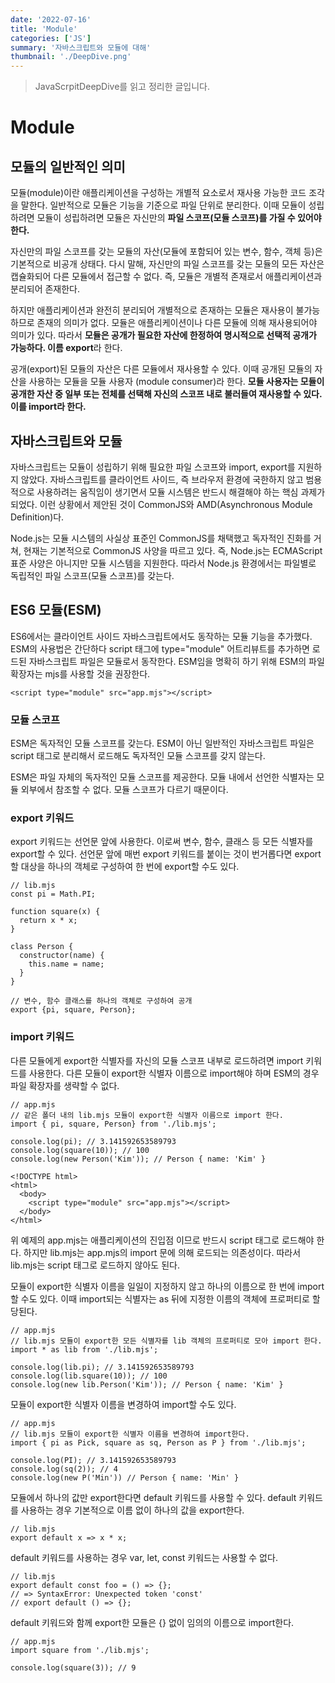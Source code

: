 ```yaml
---
date: '2022-07-16'
title: 'Module'
categories: ['JS']
summary: '자바스크립트와 모듈에 대해'
thumbnail: './DeepDive.png'
---
```

> JavaScrpitDeepDive를 읽고 정리한 글입니다.

# Module
## 모듈의 일반적인 의미
모듈(module)이란 애플리케이션을 구성하는 개별적 요소로서 재사용 가능한 코드 조각을 말한다. 일반적으로 모듈은 기능을 기준으로 파일 단위로 분리한다. 이때 모듈이 성립하려면 모듈이 성립하려면 모듈은 자신만의 **파일 스코프(모듈 스코프)를 가질 수 있어야 한다.**

자신만의 파일 스코프를 갖는 모듈의 자산(모듈에 포함되어 있는 변수, 함수, 객체 등)은 기본적으로 비공개 상태다.
다시 말해, 자신만의 파일 스코프를 갖는 모듈의 모든 자산은 캡슐화되어 다른 모듈에서 접근할 수 없다. 즉, 모듈은 개별적 존재로서 애플리케이션과 분리되어 존재한다.

하지만 애플리케이션과 완전히 분리되어 개별적으로 존재하는 모듈은 재사용이 불가능하므로 존재의 의미가 없다. 모듈은 애플리케이션이나 다른 모듈에 의해 재사용되어야 의미가 있다. 따라서 **모듈은 공개가 필요한 자산에 한정하여 명시적으로 선택적 공개가 가능하다. 이름 export**라 한다.

공개(export)된 모듈의 자산은 다른 모듈에서 재사용할 수 있다. 이때 공개된 모듈의 자산을 사용하는 모듈을 모듈 사용자 (module consumer)라 한다. **모듈 사용자는 모듈이 공개한 자산 중 일부 또는 전체를 선택해 자신의 스코프 내로 불러들여 재사용할 수 있다. 이를 import라 한다.**

## 자바스크립트와 모듈
자바스크립트는 모듈이 성립하기 위해 필요한 파일 스코프와 import, export를 지원하지 않았다.
자바스크립트를 클라이언트 사이드, 즉 브라우저 환경에 국한하지 않고 범용적으로 사용하려는 움직임이 생기면서 모듈 시스템은 반드시 해결해야 하는 핵심 과제가 되었다. 이런 상황에서 제안된 것이 CommonJS와 AMD(Asynchronous Module Definition)다.

Node.js는 모듈 시스템의 사실상 표준인 CommonJS를 채택했고 독자적인 진화를 거쳐, 현재는 기본적으로 CommonJS 사양을 따르고 있다. 즉, Node.js는 ECMAScript 표준 사양은 아니지만 모듈 시스템을 지원한다. 따라서 Node.js 환경에서는 파일별로 독립적인 파일 스코프(모듈 스코프)를 갖는다.

## ES6 모듈(ESM)
ES6에서는 클라이언트 사이드 자바스크립트에서도 동작하는 모듈 기능을 추가했다.
ESM의 사용법은 간단하다 script 태그에 type="module" 어트리뷰트를 추가하면 로드된 자바스크립트 파일은 모듈로서 동작한다.
ESM임을 명확히 하기 위해 ESM의 파일 확장자는 mjs를 사용할 것을 권장한다.

`<script type="module" src="app.mjs"></script>`

### 모듈 스코프
ESM은 독자적인 모듈 스코프를 갖는다. ESM이 아닌 일반적인 자바스크립트 파일은 script 태그로 분리해서 로드해도 독자적인 모듈 스코프를 갖지 않는다.

ESM은 파일 자체의 독자적인 모듈 스코프를 제공한다.
모듈 내에서 선언한 식별자는 모듈 외부에서 참조할 수 없다. 모듈 스코프가 다르기 때문이다.

### export 키워드
export 키워드는 선언문 앞에 사용한다. 이로써 변수, 함수, 클래스 등 모든 식별자를 export할 수 있다.
선언문 앞에 매번 export 키워드를 붙이는 것이 번거롭다면 export할 대상을 하나의 객체로 구성하여 한 번에 export할 수도 있다.

```
// lib.mjs
const pi = Math.PI;

function square(x) {
  return x * x;
}

class Person {
  constructor(name) {
	this.name = name;
  }
}

// 변수, 함수 클래스를 하나의 객체로 구성하여 공개
export {pi, square, Person};
```

### import 키워드
다른 모듈에게 export한 식별자를 자신의 모듈 스코프 내부로 로드하려면 import 키워드를 사용한다. 다른 모듈이 export한 식별자 이름으로 import해야 하며 ESM의 경우 파일 확장자를 생략할 수 없다.

```
// app.mjs
// 같은 폴더 내의 lib.mjs 모듈이 export한 식별자 이름으로 import 한다.
import { pi, square, Person} from './lib.mjs';

console.log(pi); // 3.141592653589793
console.log(square(10)); // 100
console.log(new Person('Kim')); // Person { name: 'Kim' }
```

```
<!DOCTYPE html>
<html>
  <body>
    <script type="module" src="app.mjs"></script>
  </body>
</html>
```

위 예제의 app.mjs는 애플리케이션의 진입점 이므로 반드시 script 태그로 로드해야 한다. 하지만 lib.mjs는 app.mjs의 import 문에 의해 로드되는 의존성이다. 따라서 lib.mjs는 script 태그로 로드하지 않아도 된다.

모듈이 export한 식별자 이름을 일일이 지정하지 않고 하나의 이름으로 한 번에 import할 수도 있다. 이때 import되는 식별자는 as 뒤에 지정한 이름의 객체에 프로퍼티로 할당된다.

```
// app.mjs
// lib.mjs 모듈이 export한 모든 식별자를 lib 객체의 프로퍼티로 모아 import 한다.
import * as lib from './lib.mjs';

console.log(lib.pi); // 3.141592653589793
console.log(lib.square(10)); // 100
console.log(new lib.Person('Kim')); // Person { name: 'Kim' }

```
모듈이 export한 식별자 이름을 변경하여 import할 수도 있다.

```
// app.mjs
// lib.mjs 모듈이 export한 식별자 이름을 변경하여 import한다.
import { pi as Pick, square as sq, Person as P } from './lib.mjs';

console.log(PI); // 3.141592653589793
console.log(sq(2)); // 4
console.log(new P('Min')) // Person { name: 'Min' }

```
모듈에서 하나의 값만 export한다면 default 키워드를 사용할 수 있다. default 키워드를 사용하는 경우 기본적으로 이름 없이 하나의 값을 export한다.

```
// lib.mjs
export default x => x * x;

```
default 키워드를 사용하는 경우 var, let, const 키워드는 사용할 수 없다.

```
// lib.mjs
export default const foo = () => {};
// => SyntaxError: Unexpected token 'const'
// export default () => {};

```
default 키워드와 함께 export한 모듈은 {} 없이 임의의 이름으로 import한다.

```
// app.mjs
import square from './lib.mjs';

console.log(square(3)); // 9
```